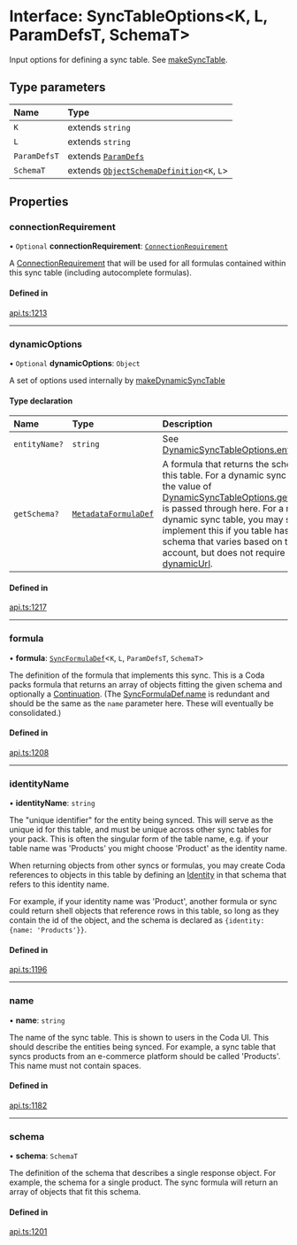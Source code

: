 # Interface: SyncTableOptions<K, L, ParamDefsT, SchemaT\>

Input options for defining a sync table. See [makeSyncTable](../functions/makeSyncTable.md).

## Type parameters

| Name | Type |
| :------ | :------ |
| `K` | extends `string` |
| `L` | extends `string` |
| `ParamDefsT` | extends [`ParamDefs`](../types/ParamDefs.md) |
| `SchemaT` | extends [`ObjectSchemaDefinition`](ObjectSchemaDefinition.md)<`K`, `L`\> |

## Properties

### connectionRequirement

• `Optional` **connectionRequirement**: [`ConnectionRequirement`](../enums/ConnectionRequirement.md)

A [ConnectionRequirement](../enums/ConnectionRequirement.md) that will be used for all formulas contained within
this sync table (including autocomplete formulas).

#### Defined in

[api.ts:1213](https://github.com/coda/packs-sdk/blob/main/api.ts#L1213)

___

### dynamicOptions

• `Optional` **dynamicOptions**: `Object`

A set of options used internally by [makeDynamicSyncTable](../functions/makeDynamicSyncTable.md)

#### Type declaration

| Name | Type | Description |
| :------ | :------ | :------ |
| `entityName?` | `string` | See [DynamicSyncTableOptions.entityName](DynamicSyncTableOptions.md#entityname) |
| `getSchema?` | [`MetadataFormulaDef`](../types/MetadataFormulaDef.md) | A formula that returns the schema for this table.  For a dynamic sync table, the value of [DynamicSyncTableOptions.getSchema](DynamicSyncTableOptions.md#getschema) is passed through here. For a non-dynamic sync table, you may still implement this if you table has a schema that varies based on the user account, but does not require a [dynamicUrl](Identity.md#dynamicurl). |

#### Defined in

[api.ts:1217](https://github.com/coda/packs-sdk/blob/main/api.ts#L1217)

___

### formula

• **formula**: [`SyncFormulaDef`](SyncFormulaDef.md)<`K`, `L`, `ParamDefsT`, `SchemaT`\>

The definition of the formula that implements this sync. This is a Coda packs formula
that returns an array of objects fitting the given schema and optionally a [Continuation](Continuation.md).
(The [SyncFormulaDef.name](SyncFormulaDef.md#name) is redundant and should be the same as the `name` parameter here.
These will eventually be consolidated.)

#### Defined in

[api.ts:1208](https://github.com/coda/packs-sdk/blob/main/api.ts#L1208)

___

### identityName

• **identityName**: `string`

The "unique identifier" for the entity being synced. This will serve as the unique id for this
table, and must be unique across other sync tables for your pack. This is often the singular
form of the table name, e.g. if your table name was 'Products' you might choose 'Product'
as the identity name.

When returning objects from other syncs or formulas, you may create Coda references to objects
in this table by defining an [Identity](Identity.md) in that schema that refers to this identity name.

For example, if your identity name was 'Product', another formula or sync could return
shell objects that reference rows in this table, so long as they contain the id
of the object, and the schema is declared as `{identity: {name: 'Products'}}`.

#### Defined in

[api.ts:1196](https://github.com/coda/packs-sdk/blob/main/api.ts#L1196)

___

### name

• **name**: `string`

The name of the sync table. This is shown to users in the Coda UI.
This should describe the entities being synced. For example, a sync table that syncs products
from an e-commerce platform should be called 'Products'. This name must not contain spaces.

#### Defined in

[api.ts:1182](https://github.com/coda/packs-sdk/blob/main/api.ts#L1182)

___

### schema

• **schema**: `SchemaT`

The definition of the schema that describes a single response object. For example, the
schema for a single product. The sync formula will return an array of objects that fit this schema.

#### Defined in

[api.ts:1201](https://github.com/coda/packs-sdk/blob/main/api.ts#L1201)
